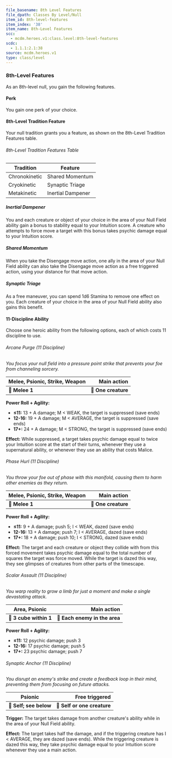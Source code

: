 ```yaml
---
file_basename: 8th Level Features
file_dpath: Classes By Level/Null
item_id: 8th-level-features
item_index: '38'
item_name: 8th-Level Features
scc:
  - mcdm.heroes.v1:class.level:8th-level-features
scdc:
  - 1.1.1:2.1:38
source: mcdm.heroes.v1
type: class/level
---
```


### 8th-Level Features

As an 8th-level null, you gain the following features.

#### Perk

You gain one perk of your choice.

#### 8th-Level Tradition Feature

Your null tradition grants you a feature, as shown on the 8th-Level Tradition Features table.

###### 8th-Level Tradition Features Table

| Tradition     | Feature           |
| ------------- | ----------------- |
| Chronokinetic | Shared Momentum   |
| Cryokinetic   | Synaptic Triage   |
| Metakinetic   | Inertial Dampener |

##### Inertial Dampener

You and each creature or object of your choice in the area of your Null Field ability gain a bonus to stability equal to your Intuition score. A creature who attempts to force move a target with this bonus takes psychic damage equal to your Intuition score.

##### Shared Momentum

When you take the Disengage move action, one ally in the area of your Null Field ability can also take the Disengage move action as a free triggered action, using your distance for that move action.

##### Synaptic Triage

As a free maneuver, you can spend 1d6 Stamina to remove one effect on you. Each creature of your choice in the area of your Null Field ability also gains this benefit.

#### 11-Discipline Ability

Choose one heroic ability from the following options, each of which costs 11 discipline to use.

###### Arcane Purge (11 Discipline)

*You focus your null field into a pressure point strike that prevents your foe from channeling sorcery.*

| **Melee, Psionic, Strike, Weapon** |     **Main action** |
| ---------------------------------- | ------------------: |
| **📏 Melee 1**                     | **🎯 One creature** |

**Power Roll + Agility:**

- **≤11:** 13 + A damage; M < WEAK, the target is suppressed (save ends)
- **12-16:** 19 + A damage; M < AVERAGE, the target is suppressed (save ends)
- **17+:** 24 + A damage; M < STRONG, the target is suppressed (save ends)

**Effect:** While suppressed, a target takes psychic damage equal to twice your Intuition score at the start of their turns, whenever they use a supernatural ability, or whenever they use an ability that costs Malice.

###### Phase Hurl (11 Discipline)

*You throw your foe out of phase with this manifold, causing them to harm other enemies as they return.*

| **Melee, Psionic, Strike, Weapon** |     **Main action** |
| ---------------------------------- | ------------------: |
| **📏 Melee 1**                     | **🎯 One creature** |

**Power Roll + Agility:**

- **≤11:** 9 + A damage; push 5; I < WEAK, dazed (save ends)
- **12-16:** 13 + A damage; push 7; I < AVERAGE, dazed (save ends)
- **17+:** 18 + A damage; push 10; I < STRONG, dazed (save ends)

**Effect:** The target and each creature or object they collide with from this forced movement takes psychic damage equal to the total number of squares the target was force moved. While the target is dazed this way, they see glimpses of creatures from other parts of the timescape.

###### Scalar Assault (11 Discipline)

*You warp reality to grow a limb for just a moment and make a single devastating attack.*

| **Area, Psionic**      |               **Main action** |
| ---------------------- | ----------------------------: |
| **📏 3 cube within 1** | **🎯 Each enemy in the area** |

**Power Roll + Agility:**

- **≤11:** 12 psychic damage; push 3
- **12-16:** 17 psychic damage; push 5
- **17+:** 23 psychic damage; push 7

###### Synaptic Anchor (11 Discipline)

*You disrupt an enemy's strike and create a feedback loop in their mind, preventing them from focusing on future attacks.*

| **Psionic**            |          **Free triggered** |
| ---------------------- | --------------------------: |
| **📏 Self; see below** | **🎯 Self or one creature** |

**Trigger:** The target takes damage from another creature's ability while in the area of your Null Field ability.

**Effect:** The target takes half the damage, and if the triggering creature has I < AVERAGE, they are dazed (save ends). While the triggering creature is dazed this way, they take psychic damage equal to your Intuition score whenever they use a main action.
